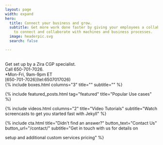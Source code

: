 ```yaml
---
layout: page
width: expand
hero:
  title: Connect your business and grow.
  subtitle: Get more work done faster by giving your employees a collaboration toolset
    to connect and collaborate with machines and business processes.
  image: headerpic.svg
  search: false

---
```

<div class="uk-flex uk-flex-center uk-flex-wrap"><a style="color:white" class="uk-button uk-button-primary uk-button-large" href="[https://my.zira.us](https://my.zira.us "https://my.zira.us")">Start now</a></div>

<div class="uk-flex uk-flex-center uk-flex-wrap">
Get set up by a Zira CGP specialist.<br> Call 650-701-7026.<br> *Mon-Fri, 9am-9pm ET<br>[650-701-7026](tel:6507017026)</div>

<!-- Browse Topics --> {% include boxes.html columns="3" title="" subtitle="" %}

<!-- New posts --> <!-- {% include new-posts.html columns="3" tag="new" title="New posts" subtitle="" %} -->

<!-- Featured Articles -->
{% include featured_posts.html tag="featured" title="Popular Use cases" %}

{% include videos.html columns="2" title="Video Tutorials" subtitle="Watch screencasts to get you started fast with
Jekyll" %}

<!-- {% include faqs.html multiple="true" title="Frequently asked questions" category="presale" subtitle="Find quicke answers to frequent pre-sale questions asked by customers" %} -->

<!-- {% include team.html authors="evan, john, sara, alex, tom, daniel" title="We are here to help" subtitle="Our team is just an email away ready to answer your questions" %} -->

{% include cta.html title="Didn't find an answer?" button_text="Contact Us" button_url="/contact/" subtitle="Get in
touch with us for details on

setup and additional custom services pricing" %}

<!-- Global site tag (gtag.js) - Google Analytics -->
<script async src="https://www.googletagmanager.com/gtag/js?id=UA-23863461-5">
</script>
<script>
window.dataLayer = window.dataLayer || \[\];
function gtag(){dataLayer.push(arguments);}
gtag('js', new Date());

gtag('config', 'UA-23863461-5');
</script>